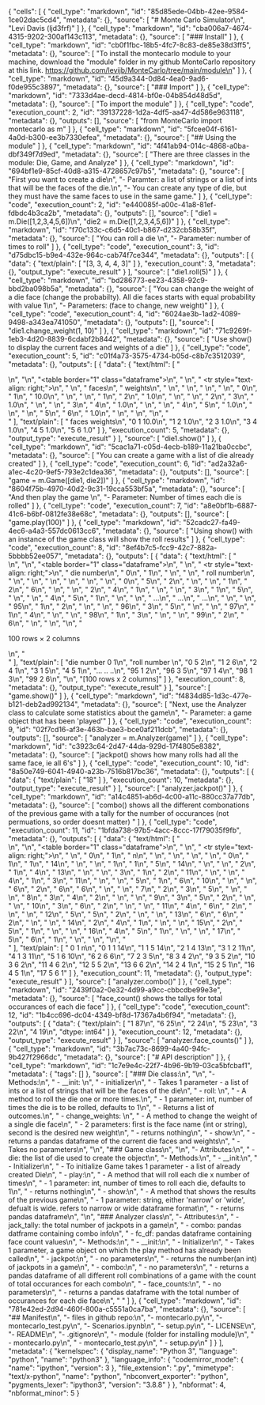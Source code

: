 {
 "cells": [
  {
   "cell_type": "markdown",
   "id": "85d85ede-04bb-42ee-9584-1ce02dac5cd4",
   "metadata": {},
   "source": [
    "# Monte Carlo Simulator\n",
    "Levi Davis (ljd3frf)"
   ]
  },
  {
   "cell_type": "markdown",
   "id": "cba006a7-4674-4315-9202-300af143c113",
   "metadata": {},
   "source": [
    "### Install"
   ]
  },
  {
   "cell_type": "markdown",
   "id": "cb0f1fbc-18b5-4fc7-8c83-de85e38d3ff5",
   "metadata": {},
   "source": [
    "To install the montecarlo module to your machine, download the \"module\" folder in my github MonteCarlo repository at this link. https://github.com/levijb/MonteCarlo/tree/main/module\n"
   ]
  },
  {
   "cell_type": "markdown",
   "id": "45d9a344-0d84-4ea0-9ad6-f0de955c3897",
   "metadata": {},
   "source": [
    "### Import"
   ]
  },
  {
   "cell_type": "markdown",
   "id": "7333d4ae-decd-4814-bf0e-04b854d48d5d",
   "metadata": {},
   "source": [
    "To import the module"
   ]
  },
  {
   "cell_type": "code",
   "execution_count": 2,
   "id": "39137228-1d2a-4df5-aa47-4d586e963118",
   "metadata": {},
   "outputs": [],
   "source": [
    "from MonteCarlo import montecarlo as m"
   ]
  },
  {
   "cell_type": "markdown",
   "id": "5fcee04f-6161-4a0d-b300-ee3b7330efea",
   "metadata": {},
   "source": [
    "## Using the module"
   ]
  },
  {
   "cell_type": "markdown",
   "id": "4f41ab94-014c-4868-a0ba-dbf349f7d9ed",
   "metadata": {},
   "source": [
    "There are three classes in the module: Die, Game, and Analyze"
   ]
  },
  {
   "cell_type": "markdown",
   "id": "694bf1e9-85cf-40d8-a315-4728657c97b5",
   "metadata": {},
   "source": [
    "First you want to create a die\n",
    "- Paramter: a list of strings or a list of ints that will be the faces of the die.\n",
    "- You can create any type of die, but they must have the same faces to use in the same game."
   ]
  },
  {
   "cell_type": "code",
   "execution_count": 2,
   "id": "e440085f-a00c-41a8-81ef-fdbdc4b3ca2b",
   "metadata": {},
   "outputs": [],
   "source": [
    "die1 = m.Die([1,2,3,4,5,6])\n",
    "die2 = m.Die([1,2,3,4,5,6])"
   ]
  },
  {
   "cell_type": "markdown",
   "id": "f70c133c-c6d5-40c1-b867-d232cb58b35f",
   "metadata": {},
   "source": [
    "You can roll a die \n",
    "- Parameter: number of times to roll"
   ]
  },
  {
   "cell_type": "code",
   "execution_count": 3,
   "id": "d75dbc15-b9e4-432e-964c-cab74f7ce344",
   "metadata": {},
   "outputs": [
    {
     "data": {
      "text/plain": [
       "[3, 3, 4, 4, 3]"
      ]
     },
     "execution_count": 3,
     "metadata": {},
     "output_type": "execute_result"
    }
   ],
   "source": [
    "die1.roll(5)"
   ]
  },
  {
   "cell_type": "markdown",
   "id": "bd286773-ee23-4358-92c9-bbd2ba098b5a",
   "metadata": {},
   "source": [
    "You can change the weight of a die face (change the probabilty). All die faces starts with equal probability with value 1\n",
    "- Parameters: (face to change, new weight)"
   ]
  },
  {
   "cell_type": "code",
   "execution_count": 4,
   "id": "6024ae3b-1ad2-4089-9498-a343ea741050",
   "metadata": {},
   "outputs": [],
   "source": [
    "die1.change_weight(1, 10)"
   ]
  },
  {
   "cell_type": "markdown",
   "id": "71c9269f-1eb3-4d20-8839-6cdabf2b8442",
   "metadata": {},
   "source": [
    "Use show() to display the current faces and weights of a die"
   ]
  },
  {
   "cell_type": "code",
   "execution_count": 5,
   "id": "c01f4a73-3575-4734-b05d-c8b7c3512039",
   "metadata": {},
   "outputs": [
    {
     "data": {
      "text/html": [
       "<div>\n",
       "<style scoped>\n",
       "    .dataframe tbody tr th:only-of-type {\n",
       "        vertical-align: middle;\n",
       "    }\n",
       "\n",
       "    .dataframe tbody tr th {\n",
       "        vertical-align: top;\n",
       "    }\n",
       "\n",
       "    .dataframe thead th {\n",
       "        text-align: right;\n",
       "    }\n",
       "</style>\n",
       "<table border=\"1\" class=\"dataframe\">\n",
       "  <thead>\n",
       "    <tr style=\"text-align: right;\">\n",
       "      <th></th>\n",
       "      <th>faces</th>\n",
       "      <th>weights</th>\n",
       "    </tr>\n",
       "  </thead>\n",
       "  <tbody>\n",
       "    <tr>\n",
       "      <th>0</th>\n",
       "      <td>1</td>\n",
       "      <td>10.0</td>\n",
       "    </tr>\n",
       "    <tr>\n",
       "      <th>1</th>\n",
       "      <td>2</td>\n",
       "      <td>1.0</td>\n",
       "    </tr>\n",
       "    <tr>\n",
       "      <th>2</th>\n",
       "      <td>3</td>\n",
       "      <td>1.0</td>\n",
       "    </tr>\n",
       "    <tr>\n",
       "      <th>3</th>\n",
       "      <td>4</td>\n",
       "      <td>1.0</td>\n",
       "    </tr>\n",
       "    <tr>\n",
       "      <th>4</th>\n",
       "      <td>5</td>\n",
       "      <td>1.0</td>\n",
       "    </tr>\n",
       "    <tr>\n",
       "      <th>5</th>\n",
       "      <td>6</td>\n",
       "      <td>1.0</td>\n",
       "    </tr>\n",
       "  </tbody>\n",
       "</table>\n",
       "</div>"
      ],
      "text/plain": [
       "   faces  weights\n",
       "0      1     10.0\n",
       "1      2      1.0\n",
       "2      3      1.0\n",
       "3      4      1.0\n",
       "4      5      1.0\n",
       "5      6      1.0"
      ]
     },
     "execution_count": 5,
     "metadata": {},
     "output_type": "execute_result"
    }
   ],
   "source": [
    "die1.show()"
   ]
  },
  {
   "cell_type": "markdown",
   "id": "5cac1a71-c05d-4ecb-b189-11a21ba0ccbc",
   "metadata": {},
   "source": [
    "You can create a game with a list of die already created"
   ]
  },
  {
   "cell_type": "code",
   "execution_count": 6,
   "id": "ad2a32a6-a1ec-4c20-9ef5-793e2c1dea36",
   "metadata": {},
   "outputs": [],
   "source": [
    "game = m.Game([die1, die2])"
   ]
  },
  {
   "cell_type": "markdown",
   "id": "8604f75b-4970-40d2-9c31-19cca553bf5a",
   "metadata": {},
   "source": [
    "And then play the game \n",
    "- Parameter: Number of times each die is rolled"
   ]
  },
  {
   "cell_type": "code",
   "execution_count": 7,
   "id": "a8e0bf1b-6887-41c6-b6bf-0812fe38e68c",
   "metadata": {},
   "outputs": [],
   "source": [
    "game.play(100)"
   ]
  },
  {
   "cell_type": "markdown",
   "id": "52cadc27-fa49-4ec6-a4a3-557dc0613cc6",
   "metadata": {},
   "source": [
    "Using show() with an instance of the game class will show the roll results"
   ]
  },
  {
   "cell_type": "code",
   "execution_count": 8,
   "id": "8ef4b7c5-fcc9-42c7-882a-5bbbb52ee057",
   "metadata": {},
   "outputs": [
    {
     "data": {
      "text/html": [
       "<div>\n",
       "<style scoped>\n",
       "    .dataframe tbody tr th:only-of-type {\n",
       "        vertical-align: middle;\n",
       "    }\n",
       "\n",
       "    .dataframe tbody tr th {\n",
       "        vertical-align: top;\n",
       "    }\n",
       "\n",
       "    .dataframe thead th {\n",
       "        text-align: right;\n",
       "    }\n",
       "</style>\n",
       "<table border=\"1\" class=\"dataframe\">\n",
       "  <thead>\n",
       "    <tr style=\"text-align: right;\">\n",
       "      <th>die number</th>\n",
       "      <th>0</th>\n",
       "      <th>1</th>\n",
       "    </tr>\n",
       "    <tr>\n",
       "      <th>roll number</th>\n",
       "      <th></th>\n",
       "      <th></th>\n",
       "    </tr>\n",
       "  </thead>\n",
       "  <tbody>\n",
       "    <tr>\n",
       "      <th>0</th>\n",
       "      <td>5</td>\n",
       "      <td>2</td>\n",
       "    </tr>\n",
       "    <tr>\n",
       "      <th>1</th>\n",
       "      <td>2</td>\n",
       "      <td>6</td>\n",
       "    </tr>\n",
       "    <tr>\n",
       "      <th>2</th>\n",
       "      <td>4</td>\n",
       "      <td>1</td>\n",
       "    </tr>\n",
       "    <tr>\n",
       "      <th>3</th>\n",
       "      <td>1</td>\n",
       "      <td>5</td>\n",
       "    </tr>\n",
       "    <tr>\n",
       "      <th>4</th>\n",
       "      <td>5</td>\n",
       "      <td>1</td>\n",
       "    </tr>\n",
       "    <tr>\n",
       "      <th>...</th>\n",
       "      <td>...</td>\n",
       "      <td>...</td>\n",
       "    </tr>\n",
       "    <tr>\n",
       "      <th>95</th>\n",
       "      <td>1</td>\n",
       "      <td>2</td>\n",
       "    </tr>\n",
       "    <tr>\n",
       "      <th>96</th>\n",
       "      <td>3</td>\n",
       "      <td>5</td>\n",
       "    </tr>\n",
       "    <tr>\n",
       "      <th>97</th>\n",
       "      <td>1</td>\n",
       "      <td>4</td>\n",
       "    </tr>\n",
       "    <tr>\n",
       "      <th>98</th>\n",
       "      <td>1</td>\n",
       "      <td>3</td>\n",
       "    </tr>\n",
       "    <tr>\n",
       "      <th>99</th>\n",
       "      <td>2</td>\n",
       "      <td>6</td>\n",
       "    </tr>\n",
       "  </tbody>\n",
       "</table>\n",
       "<p>100 rows × 2 columns</p>\n",
       "</div>"
      ],
      "text/plain": [
       "die number   0  1\n",
       "roll number      \n",
       "0            5  2\n",
       "1            2  6\n",
       "2            4  1\n",
       "3            1  5\n",
       "4            5  1\n",
       "...         .. ..\n",
       "95           1  2\n",
       "96           3  5\n",
       "97           1  4\n",
       "98           1  3\n",
       "99           2  6\n",
       "\n",
       "[100 rows x 2 columns]"
      ]
     },
     "execution_count": 8,
     "metadata": {},
     "output_type": "execute_result"
    }
   ],
   "source": [
    "game.show()"
   ]
  },
  {
   "cell_type": "markdown",
   "id": "f4834d85-1d3c-477e-b121-deb2ad992134",
   "metadata": {},
   "source": [
    "Next, use the Analyzer class to calculate some statistics about the game\n",
    "- Parameter: a game object that has been 'played'"
   ]
  },
  {
   "cell_type": "code",
   "execution_count": 9,
   "id": "02f7cd16-af3e-463b-bae3-bce0af211dcb",
   "metadata": {},
   "outputs": [],
   "source": [
    "analyzer = m.Analyzer(game)"
   ]
  },
  {
   "cell_type": "markdown",
   "id": "c3923c64-2d47-44da-929d-17f4805e8382",
   "metadata": {},
   "source": [
    "jackpot() shows how many rolls had all the same face, ie all 6's"
   ]
  },
  {
   "cell_type": "code",
   "execution_count": 10,
   "id": "8a50e749-6041-4940-a23b-7516b817bc36",
   "metadata": {},
   "outputs": [
    {
     "data": {
      "text/plain": [
       "18"
      ]
     },
     "execution_count": 10,
     "metadata": {},
     "output_type": "execute_result"
    }
   ],
   "source": [
    "analyzer.jackpot()"
   ]
  },
  {
   "cell_type": "markdown",
   "id": "a14c4851-ab6d-4c00-a11c-880cc37a77db",
   "metadata": {},
   "source": [
    "combo() shows all the different combonations of the previous game with a tally for the number of occurances (not permuations, so order doesnt matter) "
   ]
  },
  {
   "cell_type": "code",
   "execution_count": 11,
   "id": "1bfda738-97b5-4acc-8ccc-17f79035f9fb",
   "metadata": {},
   "outputs": [
    {
     "data": {
      "text/html": [
       "<div>\n",
       "<style scoped>\n",
       "    .dataframe tbody tr th:only-of-type {\n",
       "        vertical-align: middle;\n",
       "    }\n",
       "\n",
       "    .dataframe tbody tr th {\n",
       "        vertical-align: top;\n",
       "    }\n",
       "\n",
       "    .dataframe thead th {\n",
       "        text-align: right;\n",
       "    }\n",
       "</style>\n",
       "<table border=\"1\" class=\"dataframe\">\n",
       "  <thead>\n",
       "    <tr style=\"text-align: right;\">\n",
       "      <th></th>\n",
       "      <th>0</th>\n",
       "      <th>1</th>\n",
       "      <th>n</th>\n",
       "    </tr>\n",
       "  </thead>\n",
       "  <tbody>\n",
       "    <tr>\n",
       "      <th>0</th>\n",
       "      <td>1</td>\n",
       "      <td>1</td>\n",
       "      <td>14</td>\n",
       "    </tr>\n",
       "    <tr>\n",
       "      <th>1</th>\n",
       "      <td>1</td>\n",
       "      <td>5</td>\n",
       "      <td>14</td>\n",
       "    </tr>\n",
       "    <tr>\n",
       "      <th>2</th>\n",
       "      <td>1</td>\n",
       "      <td>4</td>\n",
       "      <td>13</td>\n",
       "    </tr>\n",
       "    <tr>\n",
       "      <th>3</th>\n",
       "      <td>1</td>\n",
       "      <td>2</td>\n",
       "      <td>11</td>\n",
       "    </tr>\n",
       "    <tr>\n",
       "      <th>4</th>\n",
       "      <td>1</td>\n",
       "      <td>3</td>\n",
       "      <td>11</td>\n",
       "    </tr>\n",
       "    <tr>\n",
       "      <th>5</th>\n",
       "      <td>1</td>\n",
       "      <td>6</td>\n",
       "      <td>10</td>\n",
       "    </tr>\n",
       "    <tr>\n",
       "      <th>6</th>\n",
       "      <td>2</td>\n",
       "      <td>6</td>\n",
       "      <td>6</td>\n",
       "    </tr>\n",
       "    <tr>\n",
       "      <th>7</th>\n",
       "      <td>2</td>\n",
       "      <td>3</td>\n",
       "      <td>5</td>\n",
       "    </tr>\n",
       "    <tr>\n",
       "      <th>8</th>\n",
       "      <td>3</td>\n",
       "      <td>4</td>\n",
       "      <td>2</td>\n",
       "    </tr>\n",
       "    <tr>\n",
       "      <th>9</th>\n",
       "      <td>3</td>\n",
       "      <td>5</td>\n",
       "      <td>2</td>\n",
       "    </tr>\n",
       "    <tr>\n",
       "      <th>10</th>\n",
       "      <td>3</td>\n",
       "      <td>6</td>\n",
       "      <td>2</td>\n",
       "    </tr>\n",
       "    <tr>\n",
       "      <th>11</th>\n",
       "      <td>4</td>\n",
       "      <td>6</td>\n",
       "      <td>2</td>\n",
       "    </tr>\n",
       "    <tr>\n",
       "      <th>12</th>\n",
       "      <td>5</td>\n",
       "      <td>5</td>\n",
       "      <td>2</td>\n",
       "    </tr>\n",
       "    <tr>\n",
       "      <th>13</th>\n",
       "      <td>6</td>\n",
       "      <td>6</td>\n",
       "      <td>2</td>\n",
       "    </tr>\n",
       "    <tr>\n",
       "      <th>14</th>\n",
       "      <td>2</td>\n",
       "      <td>4</td>\n",
       "      <td>1</td>\n",
       "    </tr>\n",
       "    <tr>\n",
       "      <th>15</th>\n",
       "      <td>2</td>\n",
       "      <td>5</td>\n",
       "      <td>1</td>\n",
       "    </tr>\n",
       "    <tr>\n",
       "      <th>16</th>\n",
       "      <td>4</td>\n",
       "      <td>5</td>\n",
       "      <td>1</td>\n",
       "    </tr>\n",
       "    <tr>\n",
       "      <th>17</th>\n",
       "      <td>5</td>\n",
       "      <td>6</td>\n",
       "      <td>1</td>\n",
       "    </tr>\n",
       "  </tbody>\n",
       "</table>\n",
       "</div>"
      ],
      "text/plain": [
       "    0  1   n\n",
       "0   1  1  14\n",
       "1   1  5  14\n",
       "2   1  4  13\n",
       "3   1  2  11\n",
       "4   1  3  11\n",
       "5   1  6  10\n",
       "6   2  6   6\n",
       "7   2  3   5\n",
       "8   3  4   2\n",
       "9   3  5   2\n",
       "10  3  6   2\n",
       "11  4  6   2\n",
       "12  5  5   2\n",
       "13  6  6   2\n",
       "14  2  4   1\n",
       "15  2  5   1\n",
       "16  4  5   1\n",
       "17  5  6   1"
      ]
     },
     "execution_count": 11,
     "metadata": {},
     "output_type": "execute_result"
    }
   ],
   "source": [
    "analyzer.combo()"
   ]
  },
  {
   "cell_type": "markdown",
   "id": "2439f0a2-0e32-4d99-a9cc-cbbcdbe99e3e",
   "metadata": {},
   "source": [
    "face_count() shows the tallys for total occurances of each die face"
   ]
  },
  {
   "cell_type": "code",
   "execution_count": 12,
   "id": "1b4cc696-dc04-4349-bf8d-17367a4b6f94",
   "metadata": {},
   "outputs": [
    {
     "data": {
      "text/plain": [
       "1    87\n",
       "6    25\n",
       "2    24\n",
       "5    23\n",
       "3    22\n",
       "4    19\n",
       "dtype: int64"
      ]
     },
     "execution_count": 12,
     "metadata": {},
     "output_type": "execute_result"
    }
   ],
   "source": [
    "analyzer.face_counts()"
   ]
  },
  {
   "cell_type": "markdown",
   "id": "3b7ac73c-8699-4a40-94fc-9b427f2966dc",
   "metadata": {},
   "source": [
    "# API description"
   ]
  },
  {
   "cell_type": "markdown",
   "id": "1c7e9e4c-22f7-4b96-9b19-03ca5bfcbaf1",
   "metadata": {
    "tags": []
   },
   "source": [
    "### Die class:\n",
    "\n",
    "- Methods:\n",
    "    - __init: \n",
    "        - initializer\n",
    "        - Takes 1 parameter - a list of ints or a list of strings that will be the faces of the die\n",
    "    - roll:  \n",
    "        - A method to roll the die one or more times.\n",
    "        - 1 parameter: int, number of times the die is to be rolled, defaults to 1\n",
    "        - Returns a list of outcomes.\n",
    "    - change_weights: \n",
    "        - A method to change the weight of a single die face\n",
    "        - 2 parameters: first is the face name (int or string), second is the desired new weight\n",
    "        - returns nothing\n",
    "    - show:\n",
    "        - returns a pandas dataframe of the current die faces and weights\n",
    "        - Takes no parameters\n",
    "\n",
    "### Game class\n",
    "\n",
    "- Attributes:\n",
    "    - die: the list of die used to create the object\n",
    "- Methods:\n",
    "    - __init:\n",
    "        - Initializer\n",
    "        - To initialize Game takes 1 parameter - a list of already created Die\n",
    "    - play:\n",
    "        - A method that will roll each die x number of times\n",
    "        - 1 parameter: int, number of times to roll each die, defaults to 1\n",
    "        - returns nothing\n",
    "    - show:\n",
    "        - A method that shows the results of the previous game\n",
    "        - 1 parameter: string, either 'narrow' or 'wide', defualt is wide. refers to narrow or wide dataframe format\n",
    "        - returns pandas dataframe\n",
    "\n",
    "### Analyzer class\n",
    "- Attributes:\n",
    "    - jack_tally: the total number of jackpots in a game\n",
    "    - combo: pandas datframe containing combo info\n",
    "    - fc_df: pandas dataframe containing face count values\n",
    "- Methods:\n",
    "    - __init:\n",
    "        - Initializer\n",
    "        - Takes 1 parameter, a game object on which the play method has already been called\n",
    "    - jackpot:\n",
    "        - no parameters\n",
    "        - returns the number(an int) of jackpots in a game\n",
    "    - combo:\n",
    "        - no parameters\n",
    "        - returns a pandas dataframe of all different roll combinations of a game with the count of total occurances for each combo\n",
    "    - face_counts:\n",
    "        - no parameters\n",
    "        - returns a pandas dataframe with the total number of occurances for each die face\n",
    "        "
   ]
  },
  {
   "cell_type": "markdown",
   "id": "781e42ed-2d94-460f-800a-c5551a0ca7ba",
   "metadata": {},
   "source": [
    "## Manifest\n",
    "- files in github repo:\n",
    "- montecarlo.py\n",
    "- montecarlo_test.py\n",
    "- Scenarios.ipynb\n",
    "- setup.py\n",
    "- LICENSE\n",
    "- README\n",
    "- .gitignore\n",
    "- module (folder for installing module)\n",
    "    - montecarlo.py\n",
    "    - montecarlo_test.py\n",
    "    - setup.py\n"
   ]
  }
 ],
 "metadata": {
  "kernelspec": {
   "display_name": "Python 3",
   "language": "python",
   "name": "python3"
  },
  "language_info": {
   "codemirror_mode": {
    "name": "ipython",
    "version": 3
   },
   "file_extension": ".py",
   "mimetype": "text/x-python",
   "name": "python",
   "nbconvert_exporter": "python",
   "pygments_lexer": "ipython3",
   "version": "3.8.8"
  }
 },
 "nbformat": 4,
 "nbformat_minor": 5
}
